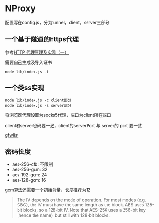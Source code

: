 # NProxy

配置写在config.js，分为tunnel，client，server三部分

## 一个基于隧道的https代理

参考[HTTP 代理原理及实现（一）](https://imququ.com/post/web-proxy.html)

需要自己生成及导入证书

    node lib/index.js -t

## 一个类ss实现

    node lib/index.js -c client部分
    node lib/index.js -s server部分

将浏览器代理设置为socks5代理，端口为client所在端口

client和server密码要一致，client的serverPort 与 server的 port 要一致

[gfwlist](https://raw.githubusercontent.com/gfwlist/gfwlist/master/gfwlist.txt)

## 密码长度

* aes-256-cfb: 不限制
* aes-256-gcm: 32
* aes-192-gcm: 24
* aes-128-gcm: 16

gcm算法还需要一个初始向量，长度推荐为12

> The IV depends on the mode of operation. For most modes (e.g. CBC), the IV must have the same length as the block. AES uses 128-bit blocks, so a 128-bit IV. Note that AES-256 uses a 256-bit key (hence the name), but still with 128-bit blocks.
